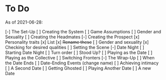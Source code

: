 # To Do

As of 2021-06-28:

[-] The Set-Up
  [ ] Creating the System
    [ ] Game Assumptions
    [ ] Gender and Sexuality
  [ ] Creating the Headmates
  [-] Creating the Prospect
    [x] Personality traits
      [x] List
      [x] ~~Rename these~~
    [ ] Gender and sexuality
    [x] Checking for desired qualities
  [ ] Setting the Scene
[-] Date Night
  [ ] Starting Date Night
  [ ] Turn order
  [ ] Stood Up?
  [ ] Playing as the Date
  [ ] Playing as the Collective
    [ ] Switching Fronters
[-] The Wrap-Up
  [ ] When the Date Ends
    [ ] Date-Ending Events (change name)
    [ ] Achieving intimacy
    [ ] A Second Date
    [ ] Getting Ghosted
  [ ] Playing Another Date
    [ ] A new Date
